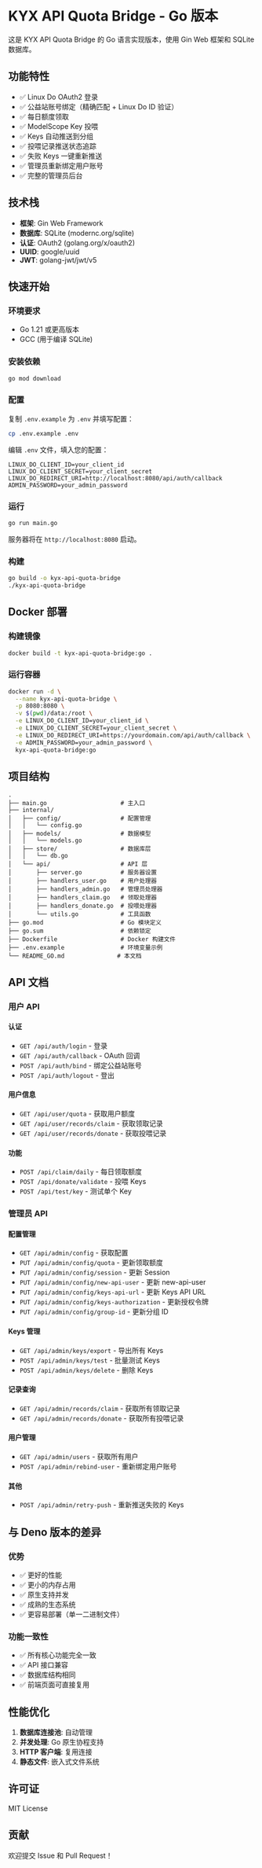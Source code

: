 # KYX API Quota Bridge - Go 版本

这是 KYX API Quota Bridge 的 Go 语言实现版本，使用 Gin Web 框架和 SQLite 数据库。

## 功能特性

- ✅ Linux Do OAuth2 登录
- ✅ 公益站账号绑定（精确匹配 + Linux Do ID 验证）
- ✅ 每日额度领取
- ✅ ModelScope Key 投喂
- ✅ Keys 自动推送到分组
- ✅ 投喂记录推送状态追踪
- ✅ 失败 Keys 一键重新推送
- ✅ 管理员重新绑定用户账号
- ✅ 完整的管理员后台

## 技术栈

- **框架**: Gin Web Framework
- **数据库**: SQLite (modernc.org/sqlite)
- **认证**: OAuth2 (golang.org/x/oauth2)
- **UUID**: google/uuid
- **JWT**: golang-jwt/jwt/v5

## 快速开始

### 环境要求

- Go 1.21 或更高版本
- GCC (用于编译 SQLite)

### 安装依赖

```bash
go mod download
```

### 配置

复制 `.env.example` 为 `.env` 并填写配置：

```bash
cp .env.example .env
```

编辑 `.env` 文件，填入您的配置：

```env
LINUX_DO_CLIENT_ID=your_client_id
LINUX_DO_CLIENT_SECRET=your_client_secret
LINUX_DO_REDIRECT_URI=http://localhost:8080/api/auth/callback
ADMIN_PASSWORD=your_admin_password
```

### 运行

```bash
go run main.go
```

服务器将在 `http://localhost:8080` 启动。

### 构建

```bash
go build -o kyx-api-quota-bridge
./kyx-api-quota-bridge
```

## Docker 部署

### 构建镜像

```bash
docker build -t kyx-api-quota-bridge:go .
```

### 运行容器

```bash
docker run -d \
  --name kyx-api-quota-bridge \
  -p 8080:8080 \
  -v $(pwd)/data:/root \
  -e LINUX_DO_CLIENT_ID=your_client_id \
  -e LINUX_DO_CLIENT_SECRET=your_client_secret \
  -e LINUX_DO_REDIRECT_URI=https://yourdomain.com/api/auth/callback \
  -e ADMIN_PASSWORD=your_admin_password \
  kyx-api-quota-bridge:go
```

## 项目结构

```
.
├── main.go                     # 主入口
├── internal/
│   ├── config/                 # 配置管理
│   │   └── config.go
│   ├── models/                 # 数据模型
│   │   └── models.go
│   ├── store/                  # 数据库层
│   │   └── db.go
│   └── api/                    # API 层
│       ├── server.go           # 服务器设置
│       ├── handlers_user.go    # 用户处理器
│       ├── handlers_admin.go   # 管理员处理器
│       ├── handlers_claim.go   # 领取处理器
│       ├── handlers_donate.go  # 投喂处理器
│       └── utils.go            # 工具函数
├── go.mod                      # Go 模块定义
├── go.sum                      # 依赖锁定
├── Dockerfile                  # Docker 构建文件
├── .env.example                # 环境变量示例
└── README_GO.md               # 本文档
```

## API 文档

### 用户 API

#### 认证
- `GET /api/auth/login` - 登录
- `GET /api/auth/callback` - OAuth 回调
- `POST /api/auth/bind` - 绑定公益站账号
- `POST /api/auth/logout` - 登出

#### 用户信息
- `GET /api/user/quota` - 获取用户额度
- `GET /api/user/records/claim` - 获取领取记录
- `GET /api/user/records/donate` - 获取投喂记录

#### 功能
- `POST /api/claim/daily` - 每日领取额度
- `POST /api/donate/validate` - 投喂 Keys
- `POST /api/test/key` - 测试单个 Key

### 管理员 API

#### 配置管理
- `GET /api/admin/config` - 获取配置
- `PUT /api/admin/config/quota` - 更新领取额度
- `PUT /api/admin/config/session` - 更新 Session
- `PUT /api/admin/config/new-api-user` - 更新 new-api-user
- `PUT /api/admin/config/keys-api-url` - 更新 Keys API URL
- `PUT /api/admin/config/keys-authorization` - 更新授权令牌
- `PUT /api/admin/config/group-id` - 更新分组 ID

#### Keys 管理
- `GET /api/admin/keys/export` - 导出所有 Keys
- `POST /api/admin/keys/test` - 批量测试 Keys
- `POST /api/admin/keys/delete` - 删除 Keys

#### 记录查询
- `GET /api/admin/records/claim` - 获取所有领取记录
- `GET /api/admin/records/donate` - 获取所有投喂记录

#### 用户管理
- `GET /api/admin/users` - 获取所有用户
- `POST /api/admin/rebind-user` - 重新绑定用户账号

#### 其他
- `POST /api/admin/retry-push` - 重新推送失败的 Keys

## 与 Deno 版本的差异

### 优势
- ✅ 更好的性能
- ✅ 更小的内存占用
- ✅ 原生支持并发
- ✅ 成熟的生态系统
- ✅ 更容易部署（单一二进制文件）

### 功能一致性
- ✅ 所有核心功能完全一致
- ✅ API 接口兼容
- ✅ 数据库结构相同
- ✅ 前端页面可直接复用

## 性能优化

1. **数据库连接池**: 自动管理
2. **并发处理**: Go 原生协程支持
3. **HTTP 客户端**: 复用连接
4. **静态文件**: 嵌入式文件系统

## 许可证

MIT License

## 贡献

欢迎提交 Issue 和 Pull Request！

